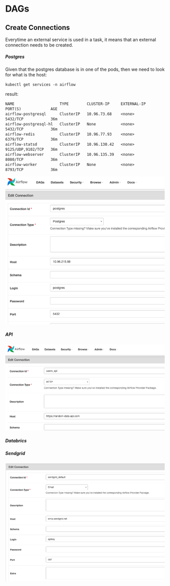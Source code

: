 # DAGs

## Create Connections
Everytime an external service is used in a task, it means that an external connection
needs to be created.

##### Postgres

Given that the postgres database is in one of the pods, then we need to look for what is the host:
```commandline
kubectl get services -n airflow  
```
result:
```
NAME                    TYPE        CLUSTER-IP     EXTERNAL-IP   PORT(S)             AGE
airflow-postgresql      ClusterIP   10.96.73.68    <none>        5432/TCP            36m
airflow-postgresql-hl   ClusterIP   None           <none>        5432/TCP            36m
airflow-redis           ClusterIP   10.96.77.93    <none>        6379/TCP            36m
airflow-statsd          ClusterIP   10.96.130.42   <none>        9125/UDP,9102/TCP   36m
airflow-webserver       ClusterIP   10.96.135.39   <none>        8080/TCP            36m
airflow-worker          ClusterIP   None           <none>        8793/TCP            36m
```

![connection_images/postgres_api.png](connection_images/postgres_api.png)

##### API
![connection_images/users_api.png](connection_images/users_api.png)

##### Databrics

##### Sendgrid
![connection_images/sendgrid.png](connection_images/sendgrid.png)



